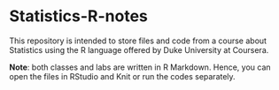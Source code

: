 # Statistics-R-notes

This repository is intended to store files and code from a course about Statistics using the R language offered by Duke University at Coursera. 

**Note**: both classes and labs are written in R Markdown. Hence, you can open the files in RStudio and Knit or run the codes separately. 
